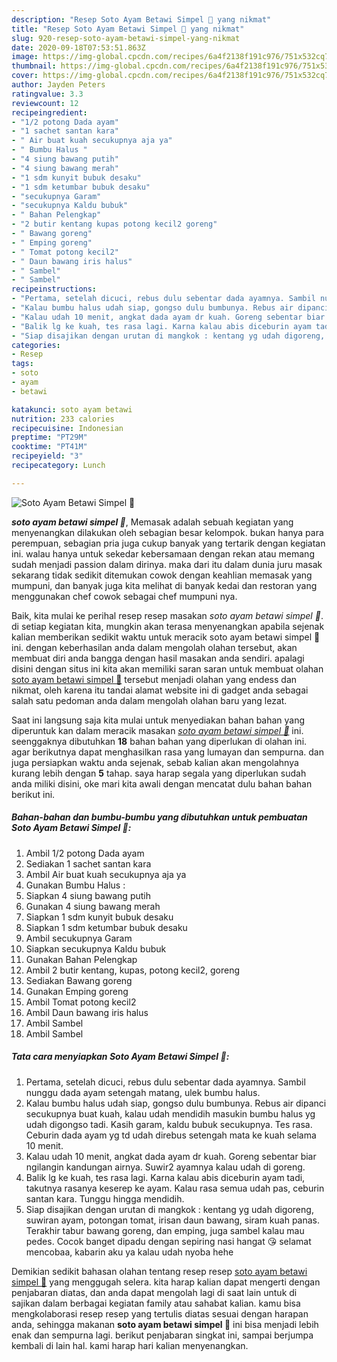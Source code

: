 ```yaml
---
description: "Resep Soto Ayam Betawi Simpel 🍲 yang nikmat"
title: "Resep Soto Ayam Betawi Simpel 🍲 yang nikmat"
slug: 920-resep-soto-ayam-betawi-simpel-yang-nikmat
date: 2020-09-18T07:53:51.863Z
image: https://img-global.cpcdn.com/recipes/6a4f2138f191c976/751x532cq70/soto-ayam-betawi-simpel-🍲-foto-resep-utama.jpg
thumbnail: https://img-global.cpcdn.com/recipes/6a4f2138f191c976/751x532cq70/soto-ayam-betawi-simpel-🍲-foto-resep-utama.jpg
cover: https://img-global.cpcdn.com/recipes/6a4f2138f191c976/751x532cq70/soto-ayam-betawi-simpel-🍲-foto-resep-utama.jpg
author: Jayden Peters
ratingvalue: 3.3
reviewcount: 12
recipeingredient:
- "1/2 potong Dada ayam"
- "1 sachet santan kara"
- " Air buat kuah secukupnya aja ya"
- " Bumbu Halus "
- "4 siung bawang putih"
- "4 siung bawang merah"
- "1 sdm kunyit bubuk desaku"
- "1 sdm ketumbar bubuk desaku"
- "secukupnya Garam"
- "secukupnya Kaldu bubuk"
- " Bahan Pelengkap"
- "2 butir kentang kupas potong kecil2 goreng"
- " Bawang goreng"
- " Emping goreng"
- " Tomat potong kecil2"
- " Daun bawang iris halus"
- " Sambel"
- " Sambel"
recipeinstructions:
- "Pertama, setelah dicuci, rebus dulu sebentar dada ayamnya. Sambil nunggu dada ayam setengah matang, ulek bumbu halus."
- "Kalau bumbu halus udah siap, gongso dulu bumbunya. Rebus air dipanci secukupnya buat kuah, kalau udah mendidih masukin bumbu halus yg udah digongso tadi. Kasih garam, kaldu bubuk secukupnya. Tes rasa. Ceburin dada ayam yg td udah direbus setengah mata ke kuah selama 10 menit."
- "Kalau udah 10 menit, angkat dada ayam dr kuah. Goreng sebentar biar ngilangin kandungan airnya. Suwir2 ayamnya kalau udah di goreng."
- "Balik lg ke kuah, tes rasa lagi. Karna kalau abis diceburin ayam tadi, takutnya rasanya keserep ke ayam. Kalau rasa semua udah pas, ceburin santan kara. Tunggu hingga mendidih."
- "Siap disajikan dengan urutan di mangkok : kentang yg udah digoreng, suwiran ayam, potongan tomat, irisan daun bawang, siram kuah panas. Terakhir tabur bawang goreng, dan emping, juga sambel kalau mau pedes. Cocok banget dipadu dengan sepiring nasi hangat 😘 selamat mencobaa, kabarin aku ya kalau udah nyoba hehe"
categories:
- Resep
tags:
- soto
- ayam
- betawi

katakunci: soto ayam betawi 
nutrition: 233 calories
recipecuisine: Indonesian
preptime: "PT29M"
cooktime: "PT41M"
recipeyield: "3"
recipecategory: Lunch

---
```



![Soto Ayam Betawi Simpel 🍲](https://img-global.cpcdn.com/recipes/6a4f2138f191c976/751x532cq70/soto-ayam-betawi-simpel-🍲-foto-resep-utama.jpg)

<b><i>soto ayam betawi simpel 🍲</i></b>, Memasak adalah sebuah kegiatan yang menyenangkan dilakukan oleh sebagian besar kelompok. bukan hanya para perempuan, sebagian pria juga cukup banyak yang tertarik dengan kegiatan ini. walau hanya untuk sekedar kebersamaan dengan rekan atau memang sudah menjadi passion dalam dirinya. maka dari itu dalam dunia juru masak sekarang tidak sedikit ditemukan cowok dengan keahlian memasak yang mumpuni, dan banyak juga kita melihat di banyak kedai dan restoran yang menggunakan chef cowok sebagai chef mumpuni nya.

Baik, kita mulai ke perihal resep resep masakan <i>soto ayam betawi simpel 🍲</i>. di setiap kegiatan kita, mungkin akan terasa menyenangkan apabila sejenak kalian memberikan sedikit waktu untuk meracik soto ayam betawi simpel 🍲 ini. dengan keberhasilan anda dalam mengolah olahan tersebut, akan membuat diri anda bangga dengan hasil masakan anda sendiri. apalagi disini dengan situs ini kita akan memiliki saran saran untuk membuat olahan <u>soto ayam betawi simpel 🍲</u> tersebut menjadi olahan yang endess dan nikmat, oleh karena itu tandai alamat website ini di gadget anda sebagai salah satu pedoman anda dalam mengolah olahan baru yang lezat.




Saat ini langsung saja kita mulai untuk menyediakan bahan bahan yang diperuntuk kan dalam meracik masakan <u><i>soto ayam betawi simpel 🍲</i></u> ini. seenggaknya dibutuhkan <b>18</b> bahan bahan yang diperlukan di olahan ini. agar berikutnya dapat menghasilkan rasa yang lumayan dan sempurna. dan juga persiapkan waktu anda sejenak, sebab kalian akan mengolahnya kurang lebih dengan <b>5</b> tahap. saya harap segala yang diperlukan sudah anda miliki disini, oke mari kita awali dengan mencatat dulu bahan bahan berikut ini.

<!--inarticleads1-->

##### Bahan-bahan dan bumbu-bumbu yang dibutuhkan untuk pembuatan Soto Ayam Betawi Simpel 🍲:

1. Ambil 1/2 potong Dada ayam
1. Sediakan 1 sachet santan kara
1. Ambil  Air buat kuah secukupnya aja ya
1. Gunakan  Bumbu Halus :
1. Siapkan 4 siung bawang putih
1. Gunakan 4 siung bawang merah
1. Siapkan 1 sdm kunyit bubuk desaku
1. Siapkan 1 sdm ketumbar bubuk desaku
1. Ambil secukupnya Garam
1. Siapkan secukupnya Kaldu bubuk
1. Gunakan  Bahan Pelengkap
1. Ambil 2 butir kentang, kupas, potong kecil2, goreng
1. Sediakan  Bawang goreng
1. Gunakan  Emping goreng
1. Ambil  Tomat potong kecil2
1. Ambil  Daun bawang iris halus
1. Ambil  Sambel
1. Ambil  Sambel




<!--inarticleads2-->

##### Tata cara menyiapkan Soto Ayam Betawi Simpel 🍲:

1. Pertama, setelah dicuci, rebus dulu sebentar dada ayamnya. Sambil nunggu dada ayam setengah matang, ulek bumbu halus.
1. Kalau bumbu halus udah siap, gongso dulu bumbunya. Rebus air dipanci secukupnya buat kuah, kalau udah mendidih masukin bumbu halus yg udah digongso tadi. Kasih garam, kaldu bubuk secukupnya. Tes rasa. Ceburin dada ayam yg td udah direbus setengah mata ke kuah selama 10 menit.
1. Kalau udah 10 menit, angkat dada ayam dr kuah. Goreng sebentar biar ngilangin kandungan airnya. Suwir2 ayamnya kalau udah di goreng.
1. Balik lg ke kuah, tes rasa lagi. Karna kalau abis diceburin ayam tadi, takutnya rasanya keserep ke ayam. Kalau rasa semua udah pas, ceburin santan kara. Tunggu hingga mendidih.
1. Siap disajikan dengan urutan di mangkok : kentang yg udah digoreng, suwiran ayam, potongan tomat, irisan daun bawang, siram kuah panas. Terakhir tabur bawang goreng, dan emping, juga sambel kalau mau pedes. Cocok banget dipadu dengan sepiring nasi hangat 😘 selamat mencobaa, kabarin aku ya kalau udah nyoba hehe




Demikian sedikit bahasan olahan tentang resep resep <u>soto ayam betawi simpel 🍲</u> yang menggugah selera. kita harap kalian dapat mengerti dengan penjabaran diatas, dan anda dapat mengolah lagi di saat lain untuk di sajikan dalam berbagai kegiatan family atau sahabat kalian. kamu bisa mengkolaborasi resep resep yang tertulis diatas sesuai dengan harapan anda, sehingga makanan <b>soto ayam betawi simpel 🍲</b> ini bisa menjadi lebih enak dan sempurna lagi. berikut penjabaran singkat ini, sampai berjumpa kembali di lain hal. kami harap hari kalian menyenangkan.
